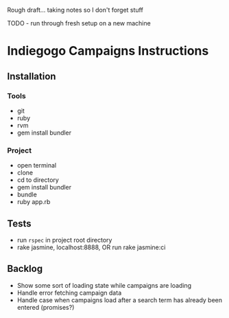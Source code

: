 Rough draft... taking notes so I don't forget stuff

TODO - run through fresh setup on a new machine

# Indiegogo Campaigns Instructions

## Installation

### Tools

- git
- ruby
- rvm
- gem install bundler

### Project

- open terminal
- clone
- cd to directory
- gem install bundler
- bundle
- ruby app.rb

## Tests

- run `rspec` in project root directory
- rake jasmine, localhost:8888, OR run rake jasmine:ci

## Backlog

- Show some sort of loading state while campaigns are loading
- Handle error fetching campaign data
- Handle case when campaigns load after a search term has already been entered (promises?)